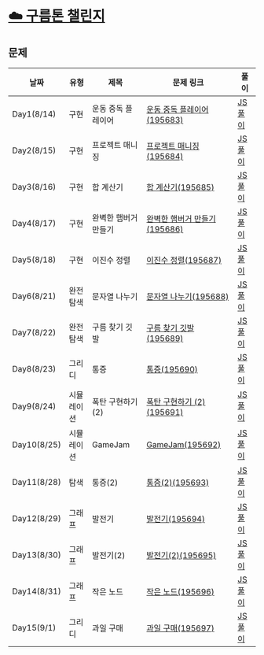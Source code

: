 # [☁️ 구름톤 챌린지](https://9oormthonchallenge.oopy.io/?utm_source=community&utm_medium=social_affiliate&utm_content=pre_apply)

## 문제

| 날짜        | 유형       | 제목                 | 문제 링크                                                                                                                                                     | 풀이                                                                          |
| ----------- | ---------- | -------------------- | ------------------------------------------------------------------------------------------------------------------------------------------------------------- | ----------------------------------------------------------------------------- |
| Day1(8/14)  | 구현       | 운동 중독 플레이어   | [운동 중독 플레이어(195683)](https://level.goorm.io/exam/195683/quiz/1)                                                                                       | [JS 풀이](https://github.com/Yoonkyoungme/algorithm/blob/main/goorm/sol1.js)  |
| Day2(8/15)  | 구현       | 프로젝트 매니징      | [프로젝트 매니징(195684)](https://level.goorm.io/exam/195684/quiz/1)                                                                                          | [JS 풀이](https://github.com/Yoonkyoungme/algorithm/blob/main/goorm/sol2.js)  |
| Day3(8/16)  | 구현       | 합 계산기            | [합 계산기(195685)](https://level.goorm.io/exam/195685/%ED%95%A9-%EA%B3%84%EC%82%B0%EA%B8%B0/quiz/1)                                                          | [JS 풀이](https://github.com/Yoonkyoungme/algorithm/blob/main/goorm/sol3.js)  |
| Day4(8/17)  | 구현       | 완벽한 햄버거 만들기 | [완벽한 햄버거 만들기(195686)](https://level.goorm.io/exam/195686/%EC%99%84%EB%B2%BD%ED%95%9C-%ED%96%84%EB%B2%84%EA%B1%B0-%EB%A7%8C%EB%93%A4%EA%B8%B0/quiz/1) | [JS 풀이](https://github.com/Yoonkyoungme/algorithm/blob/main/goorm/sol4.js)  |
| Day5(8/18)  | 구현       | 이진수 정렬          | [이진수 정렬(195687)](https://level.goorm.io/exam/195687/%EC%9D%B4%EC%A7%84%EC%88%98-%EC%A0%95%EB%A0%AC/quiz/1)                                               | [JS 풀이](https://github.com/Yoonkyoungme/algorithm/blob/main/goorm/sol5.js)  |
| Day6(8/21)  | 완전 탐색  | 문자열 나누기        | [문자열 나누기(195688)](https://level.goorm.io/exam/195688/%EB%AC%B8%EC%9E%90%EC%97%B4-%EB%82%98%EB%88%84%EA%B8%B0/quiz/1)                                    | [JS 풀이](https://github.com/Yoonkyoungme/algorithm/blob/main/goorm/sol6.js)  |
| Day7(8/22)  | 완전 탐색  | 구름 찾기 깃발       | [구름 찾기 깃발(195689)](https://level.goorm.io/exam/195689/%EA%B5%AC%EB%A6%84-%EC%B0%BE%EA%B8%B0-%EA%B9%83%EB%B0%9C/quiz/1)                                  | [JS 풀이](https://github.com/Yoonkyoungme/algorithm/blob/main/goorm/sol7.js)  |
| Day8(8/23)  | 그리디     | 통증                 | [통증(195690)](https://level.goorm.io/exam/195690/%ED%86%B5%EC%A6%9D/quiz/1)                                                                                  | [JS 풀이](https://github.com/Yoonkyoungme/algorithm/blob/main/goorm/sol8.js)  |
| Day9(8/24)  | 시뮬레이션 | 폭탄 구현하기 (2)    | [폭탄 구현하기 (2)(195691)](https://level.goorm.io/exam/195691/%ED%8F%AD%ED%83%84-%EA%B5%AC%ED%98%84%ED%95%98%EA%B8%B0-2/quiz/1)                              | [JS 풀이](https://github.com/Yoonkyoungme/algorithm/blob/main/goorm/sol9.js)  |
| Day10(8/25) | 시뮬레이션 | GameJam              | [GameJam(195692)](https://level.goorm.io/exam/195692/gamejam/quiz/1)                                                                                          | [JS 풀이](https://github.com/Yoonkyoungme/algorithm/blob/main/goorm/sol10.js) |
| Day11(8/28) | 탐색       | 통증(2)              | [통증(2)(195693)](https://level.goorm.io/exam/195693/%ED%86%B5%EC%A6%9D-2/quiz/1)                                                                             | [JS 풀이](https://github.com/Yoonkyoungme/algorithm/blob/main/goorm/sol11.js) |
| Day12(8/29) | 그래프     | 발전기               | [발전기(195694)](https://level.goorm.io/exam/195694/%EB%B0%9C%EC%A0%84%EA%B8%B0/quiz/1)                                                                       | [JS 풀이](https://github.com/Yoonkyoungme/algorithm/blob/main/goorm/sol12.js) |
| Day13(8/30) | 그래프     | 발전기(2)            | [발전기(2)(195695)](https://level.goorm.io/exam/195695/%EB%B0%9C%EC%A0%84%EA%B8%B0/quiz/1)                                                                    | [JS 풀이](https://github.com/Yoonkyoungme/algorithm/blob/main/goorm/sol13.js) |
| Day14(8/31) | 그래프     | 작은 노드            | [작은 노드(195696)](https://level.goorm.io/exam/195696/%EC%9E%91%EC%9D%80-%EB%85%B8%EB%93%9C/quiz/1)                                                          | [JS 풀이](https://github.com/Yoonkyoungme/algorithm/blob/main/goorm/sol14.js) |
| Day15(9/1)  | 그리디     | 과일 구매            | [과일 구매(195697)](https://level.goorm.io/exam/195697/%EA%B3%BC%EC%9D%BC-%EA%B5%AC%EB%A7%A4/quiz/1)                                                          | [JS 풀이](https://github.com/Yoonkyoungme/algorithm/blob/main/goorm/sol15.js) |
